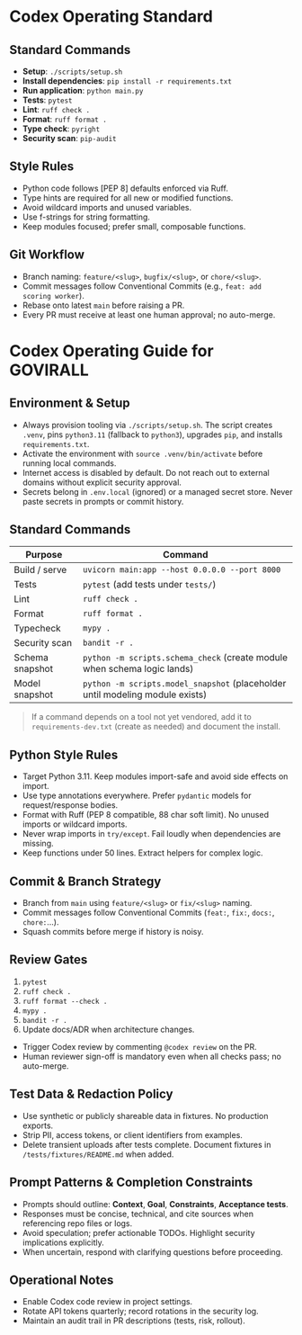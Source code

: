 # Codex Operating Standard

## Standard Commands
- **Setup**: `./scripts/setup.sh`
- **Install dependencies**: `pip install -r requirements.txt`
- **Run application**: `python main.py`
- **Tests**: `pytest`
- **Lint**: `ruff check .`
- **Format**: `ruff format .`
- **Type check**: `pyright`
- **Security scan**: `pip-audit`

## Style Rules
- Python code follows [PEP 8] defaults enforced via Ruff.
- Type hints are required for all new or modified functions.
- Avoid wildcard imports and unused variables.
- Use f-strings for string formatting.
- Keep modules focused; prefer small, composable functions.

## Git Workflow
- Branch naming: `feature/<slug>`, `bugfix/<slug>`, or `chore/<slug>`.
- Commit messages follow Conventional Commits (e.g., `feat: add scoring worker`).
- Rebase onto latest `main` before raising a PR.
- Every PR must receive at least one human approval; no auto-merge.
# Codex Operating Guide for GOVIRALL

## Environment & Setup
- Always provision tooling via `./scripts/setup.sh`. The script creates `.venv`, pins `python3.11` (fallback to `python3`), upgrades `pip`, and installs `requirements.txt`.
- Activate the environment with `source .venv/bin/activate` before running local commands.
- Internet access is disabled by default. Do not reach out to external domains without explicit security approval.
- Secrets belong in `.env.local` (ignored) or a managed secret store. Never paste secrets in prompts or commit history.

## Standard Commands
| Purpose | Command |
| --- | --- |
| Build / serve | `uvicorn main:app --host 0.0.0.0 --port 8000` |
| Tests | `pytest` (add tests under `tests/`) |
| Lint | `ruff check .` |
| Format | `ruff format .` |
| Typecheck | `mypy .` |
| Security scan | `bandit -r .` |
| Schema snapshot | `python -m scripts.schema_check` (create module when schema logic lands) |
| Model snapshot | `python -m scripts.model_snapshot` (placeholder until modeling module exists) |

> If a command depends on a tool not yet vendored, add it to `requirements-dev.txt` (create as needed) and document the install.

## Python Style Rules
- Target Python 3.11. Keep modules import-safe and avoid side effects on import.
- Use type annotations everywhere. Prefer `pydantic` models for request/response bodies.
- Format with Ruff (PEP 8 compatible, 88 char soft limit). No unused imports or wildcard imports.
- Never wrap imports in `try/except`. Fail loudly when dependencies are missing.
- Keep functions under 50 lines. Extract helpers for complex logic.

## Commit & Branch Strategy
- Branch from `main` using `feature/<slug>` or `fix/<slug>` naming.
- Commit messages follow Conventional Commits (`feat:`, `fix:`, `docs:`, `chore:`...).
- Squash commits before merge if history is noisy.

## Review Gates
1. `pytest`
2. `ruff check .`
3. `ruff format --check .`
4. `mypy .`
5. `bandit -r .`
6. Update docs/ADR when architecture changes.
- Trigger Codex review by commenting `@codex review` on the PR.
- Human reviewer sign-off is mandatory even when all checks pass; no auto-merge.

## Test Data & Redaction Policy
- Use synthetic or publicly shareable data in fixtures. No production exports.
- Strip PII, access tokens, or client identifiers from examples.
- Delete transient uploads after tests complete. Document fixtures in `/tests/fixtures/README.md` when added.

## Prompt Patterns & Completion Constraints
- Prompts should outline: **Context**, **Goal**, **Constraints**, **Acceptance tests**.
- Responses must be concise, technical, and cite sources when referencing repo files or logs.
- Avoid speculation; prefer actionable TODOs. Highlight security implications explicitly.
- When uncertain, respond with clarifying questions before proceeding.

## Operational Notes
- Enable Codex code review in project settings.
- Rotate API tokens quarterly; record rotations in the security log.
- Maintain an audit trail in PR descriptions (tests, risk, rollout).
